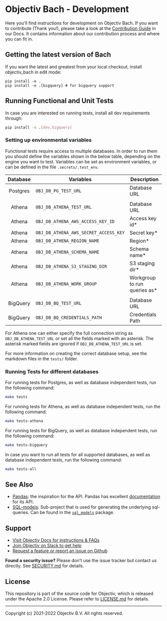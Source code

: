 # Objectiv Bach -  Development

Here you'll find instructions for development on Objectiv Bach. If you want to contribute (Thank you!), please take a look at the [Contribution Guide](https://www.objectiv.io/docs/home/the-project/contribute) in our Docs. It contains information about our contribution process and where you can fit in.

## Getting the latest version of Bach
If you want the latest and greatest from your local checkout, install objectiv_bach in edit mode:


```
pip install -e .
pip install -e .[bigquery] # for bigquery support
```

## Running Functional and Unit Tests
In case you are interested on running tests, install all dev requirements through:
```bash
pip install -e .[dev,bigquery]
```

### Setting up environmental variables
Functional tests require access to multiple databases. In order to run them you should define
the variables shown in the below table, depending on the engine you want to test.
Variables can be set as environment variables, or can be defined in the file `.secrets/.test_env`.

| Database | Variables                              | Description                  |
|:--------:|----------------------------------------|------------------------------|
| Postgres | `OBJ_DB_PG_TEST_URL`                   | Database URL                 |
|          |                                        |                              |
|  Athena  | `OBJ_DB_ATHENA_TEST_URL`               | Database URL                 |
|  Athena  | `OBJ_DB_ATHENA_AWS_ACCESS_KEY_ID`      | Access key id*               |
|  Athena  | `OBJ_DB_ATHENA_AWS_SECRET_ACCESS_KEY`  | Secret key*                  |
|  Athena  | `OBJ_DB_ATHENA_REGION_NAME`            | Region*                      |
|  Athena  | `OBJ_DB_ATHENA_SCHEMA_NAME`            | Schema name*                 |
|  Athena  | `OBJ_DB_ATHENA_S3_STAGING_DIR`         | S3 staging dir*              |
|  Athena  | `OBJ_DB_ATHENA_WORK_GROUP`             | Workgroup to run queries as* |
|          |                                        |                              |
| BigQuery | `OBJ_DB_BQ_TEST_URL`                   | Database URL                 |
| BigQuery | `OBJ_DB_BQ_CREDENTIALS_PATH`           | Credentials Path             |

For Athena one can either specify the full connection string as `OBJ_DB_ATHENA_TEST_URL` or set
all the fields marked with an asterisk. The asterisk marked fields are ignored if `OBJ_DB_ATHENA_TEST_URL`
is set.

For more information on creating the correct database setup, see the markdown files in the `tests/` folder.


### Running Tests for different databases
For running tests for Postgres, as well as database independent tests, run the following command:
```bash
make tests
```

For running tests for Athena, as well as database independent tests, run the following command:
```bash
make tests-athena
```

For running tests for BigQuery, as well as database independent tests, run the following command:
```bash
make tests-bigquery
```

In case you want to run all tests for all supported databases, as well as database independent tests, run
the following command:
```bash
make tests-all
```

## See Also
* [Pandas](https://github.com/pandas-dev/pandas): the inspiration for the API.
   Pandas has excellent [documentation](https://pandas.pydata.org/docs/) for its API.
* [SQL-models](./sql_models/): Sub-project that is used for generating the underlying sql-queries. Can be 
  found in the [`sql_models`](./sql_models/) package.

## Support
* [Visit Objectiv Docs for instructions & FAQs](https://objectiv.io/docs/)
* [Join Objectiv on Slack to get help](https://objectiv.io/join-slack/)
* [Request a feature or report an issue on Github](https://github.com/objectiv/objectiv-analytics)

**Found a security issue?**
Please don’t use the issue tracker but contact us directly. See [SECURITY.md](../SECURITY.md) for details.

## License

This repository is part of the source code for Objectiv, which is released under the Apache 2.0 License. Please refer to [LICENSE.md](../LICENSE.md) for details.

---

Copyright (c) 2021-2022 Objectiv B.V. All rights reserved.